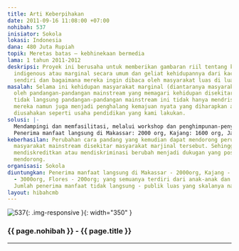 ```yaml
---
title: Arti Keberpihakan
date: 2011-09-16 11:08:00 +07:00
nohibah: 537
inisiator: Sokola
lokasi: Indonesia
dana: 480 Juta Rupiah
topik: Meretas batas – kebhinekaan bermedia
lama: 1 tahun 2011-2012
deskripsi: Proyek ini berusaha untuk memberikan gambaran riil tentang kehidupan komunitas-komunitas
  indigenous atau marginal secara umum dan geliat kehidupannya dari kaca mata mereka
  sendiri dan bagaimana mereka ingin dibaca oleh masyarakat luas di luarnya.
masalah: Selama ini kehidupan masyarakat marginal (diantaranya masyarakat adat) terintimidasi
  oleh pandangan-pandangan mainstream yang memagari kehidupan disekitarnya. Secara
  tidak langsung pandangan-pandangan mainstream ini tidak hanya mendriskriminasikan
  mereka namun juga menjadi penghalang kemajuan nyata yang diharapkan atau yang tengah
  diusahakan seperti usaha pendidikan yang kami lakukan.
solusi: |-
  Mendampingi dan memfasilitasi, melalui workshop dan penghimpunan-penyusunan materi, komunitas dampingan memproyeksikan dirinya dengan cara pandangnya melihat keadaan dan kejadian disekitarnya dalam berbagai bentuk media, mulai dari media text (buku, photo, video, pentas teater, musik, lukis dan karya seni lain).
  Penerima manfaat langsung di Makassar: 2000 org, Kajang: 1600 org, Jambi:3000 org, Flores: 200 org; yang semuanya terdiri dari anak-anak dan orang dewasa. Jumlah penerima manfaat tidak langsung: publik luas yang skalanya nasional.
keberhasilan: Perubahan cara pandang yang kemudian dapat mendorong perubahan sikap
  masyarakat mainstream disekitar masyarakat marjinal tersebut. Sehingga sikap yang
  mendiskreditkan atau mendiskriminasi berubah menjadi dukugan yang positif dan lebih
  mendorong.
organisasi: Sokola
diuntungkan: Penerima manfaat langsung di Makassar - 2000org, Kajang - 1600org, Jambi
  - 3000org, Flores - 200org; yang semuanya terdiri dari anak-anak dan orang dewasa.
  Jumlah penerima manfaat tidak langsung - publik luas yang skalanya nasional.
layout: hibahcmb
---
```


![537](/static/img/hibahcmb/537.png){: .img-responsive }{: width="350" }

### {{ page.nohibah }} - {{ page.title }}

---
